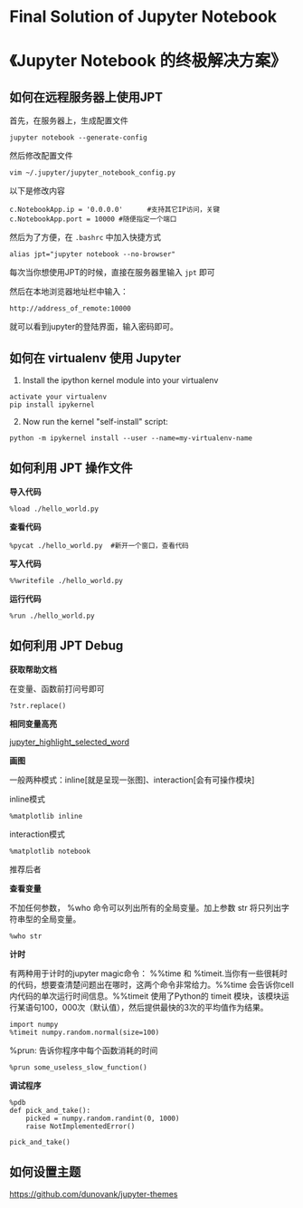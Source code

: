 # Final Solution of Jupyter Notebook
# 《Jupyter Notebook 的终极解决方案》

## 如何在远程服务器上使用JPT

首先，在服务器上，生成配置文件

	jupyter notebook --generate-config
	
然后修改配置文件

	vim ~/.jupyter/jupyter_notebook_config.py
	
以下是修改内容

	c.NotebookApp.ip = '0.0.0.0'      #支持其它IP访问，关键
	c.NotebookApp.port = 10000 #随便指定一个端口
	
然后为了方便，在 `.bashrc` 中加入快捷方式

	alias jpt="jupyter notebook --no-browser"
	
每次当你想使用JPT的时候，直接在服务器里输入 `jpt` 即可

然后在本地浏览器地址栏中输入：

	http://address_of_remote:10000
	
就可以看到jupyter的登陆界面，输入密码即可。


## 如何在 virtualenv 使用 Jupyter
1. Install the ipython kernel module into your virtualenv
```
activate your virtualenv
pip install ipykernel
```
2. Now run the kernel "self-install" script:
```
python -m ipykernel install --user --name=my-virtualenv-name
```


## 如何利用 JPT 操作文件

**导入代码**

	%load ./hello_world.py
	
**查看代码**

	%pycat ./hello_world.py  #新开一个窗口，查看代码
	
**写入代码**

	%%writefile ./hello_world.py
	
**运行代码**

	%run ./hello_world.py
	

##  如何利用 JPT Debug

**获取帮助文档**

在变量、函数前打问号即可

	?str.replace()

**相同变量高亮**

[jupyter_highlight_selected_word](https://github.com/jcb91/jupyter_highlight_selected_word)
	
**画图**

一般两种模式：inline[就是呈现一张图]、interaction[会有可操作模块]

inline模式

	%matplotlib inline
	
interaction模式

	%matplotlib notebook
	
推荐后者


**查看变量**

不加任何参数， %who 命令可以列出所有的全局变量。加上参数 str 将只列出字符串型的全局变量。

	%who str
	
**计时**

有两种用于计时的jupyter magic命令： %%time 和 %timeit.当你有一些很耗时的代码，想要查清楚问题出在哪时，这两个命令非常给力。%%time 会告诉你cell内代码的单次运行时间信息。%%timeit 使用了Python的 timeit 模块，该模块运行某语句100，000次（默认值），然后提供最快的3次的平均值作为结果。

	import numpy 
    %timeit numpy.random.normal(size=100)
    
 %prun: 告诉你程序中每个函数消耗的时间

	%prun some_useless_slow_function()
 	
**调试程序**

	%pdb 
    def pick_and_take(): 
    	picked = numpy.random.randint(0, 1000) 
    	raise NotImplementedError() 

    pick_and_take()

## 如何设置主题

https://github.com/dunovank/jupyter-themes































